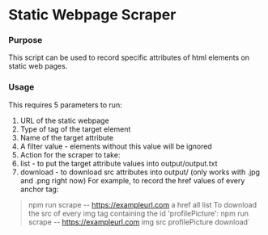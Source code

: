 # Static Webpage Scraper
### Purpose
This script can be used to record specific attributes of html elements on static web pages.
### Usage
This requires 5 parameters to run:
1. URL of the static webpage
2. Type of tag of the target element
3. Name of the target attribute
4. A filter value - elements without this value will be ignored
5. Action for the scraper to take:
  1. list - to put the target attribute values into output/output.txt
  2. download - to download src attributes into output/ (only works with .jpg and .png right now)
For example, to record the href values of every anchor tag:
 > npm run scrape -- https://exampleurl.com a href all list
To download the src of every img tag containing the id 'profilePicture':
> npm run scrape -- https://exampleurl.com img src profilePicture download`

